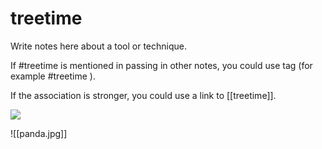 # treetime

Write notes here about a tool or technique. 

If #treetime is mentioned in passing in other notes, you could use tag (for example #treetime ).

If the association is stronger, you could use a link to [[treetime]].

![](https://raw.githubusercontent.com/neherlab/treetime_examples/master/figures/tree_and_clock.png)

![[panda.jpg]]